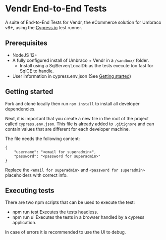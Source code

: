 # Vendr End-to-End Tests
A suite of End-to-End Tests for Vendr, the eCommerce solution for Umbraco v8+, using the [Cypress.io](https://cypress.io) test runner.

## Prerequisites
- NodeJS 12+
- A fully configured install of Umbraco + Vendr in a `/sandbox/` folder.
  - Install using a SqlServer/LocalDb as the tests execute too fast for SqlCE to handle.
- User information in cypress.env.json (See [Getting started](#getting-started))

## Getting started
Fork and clone locally then run `npm install` to install all developer dependencies.

Next, it is important that you create a new file in the root of the project called `cypress.env.json`. This file is already added to `.gitignore` and can contain values that are different for each developer machine.

The file needs the following content:

    {
        "username": "<email for superadmin>",
        "password": "<password for superadmin>"
    }

Replace the `<email for superadmin>` and `<password for superadmin>` placeholders with correct info.
  
## Executing tests
There are two npm scripts that can be used to execute the test:

- npm run test
  Executes the tests headless.
- npm run ui
  Executes the tests in a browser handled by a cypress application.
  
In case of errors it is recommended to use the UI to debug.
